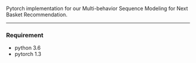 Pytorch implementation for our Multi-behavior Sequence Modeling for Next Basket Recommendation.

------

### Requirement
- python 3.6
- pytorch 1.3
